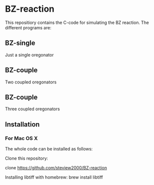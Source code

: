 # BZ-reaction 

This repositiory contains the C-code for simulating the BZ reaction. The different programs are:

## BZ-single 
Just a single oregonator

## BZ-couple 
Two coupled oregonators

## BZ-couple 
Three coupled oregonators


## Installation

### For Mac OS X
The whole code can be installed as follows:

Clone this repository:

clone https://github.com/steview2000/BZ-reaction 

Installing libtiff with homebrew:
	brew install libtiff
